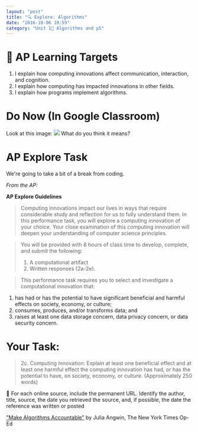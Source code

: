 ```yaml
---
layout: "post"
title: "🔍 Explore: Algorithms"
date: "2016-10-06 10:59"
category: "Unit 1⃣ Algorithms and p5"
---
```


# 🎯 AP Learning Targets
1. I explain how computing innovations affect communication, interaction, and cognition.
2. I explain how computing has impacted innovations in other fields.
3. I explain how programs implement algorithms.

# Do Now (In Google Classroom)
Look at this image:
![](https://static01.nyt.com/images/2016/08/01/opinion/01angwin/01angwin-superJumbo.jpg)
What do you think it means?

# AP Explore Task
We're going to take a bit of a break from coding.

_From the AP:_

**AP Explore Guidelines**
> Computing innovations impact our lives in ways that require considerable study and reflection for us to fully understand them. In this performance task, you will explore a computing innovation of your choice. Your close examination of this computing innovation will deepen your understanding of computer science principles.

> You will be provided with 8 hours of class time to develop, complete, and submit the following:
> 1. A computational artifact
> 2. Written responses (2a-2e).

> This performance task requires you to select and investigate a computational innovation that:
1. has had or has the potential to have significant beneficial and harmful effects on society, economy, or culture;
2. consumes, produces, and/or transforms data; and
3. raises at least one data storage concern, data privacy concern, or data security concern.

# Your Task:

> 2c. Computing Innovation: Explain at least one beneficial effect and at least one harmful effect the computing innovation has had, or has the potential to have, on society, economy, or culture. (Approximately 250 words)

🔗 For each online source, include the permanent URL. Identify the author, title, source, the date you retrieved the source, and, if possible, the date the reference was written or posted

["Make Algorithms Accountable"](http://www.nytimes.com/2016/08/01/opinion/make-algorithms-accountable.html?nytmobile=0) by Julia Angwin, The New York Times Op-Ed
